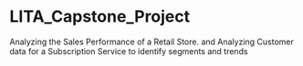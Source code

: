 # LITA_Capstone_Project
Analyzing the Sales Performance of a Retail Store. and Analyzing Customer data for a Subscription Service to identify segments and trends
